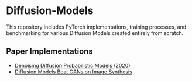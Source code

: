 # Diffusion-Models
This repository includes PyTorch implementations, training processes, and benchmarking for various Diffusion Models created entirely from scratch.

## Paper Implementations

* [Denoising Diffusion Probabilistic Models (2020)](https://arxiv.org/abs/2006.11239)
* [Diffusion Models Beat GANs on Image Synthesis](https://openreview.net/pdf?id=AAWuCvzaVt)
